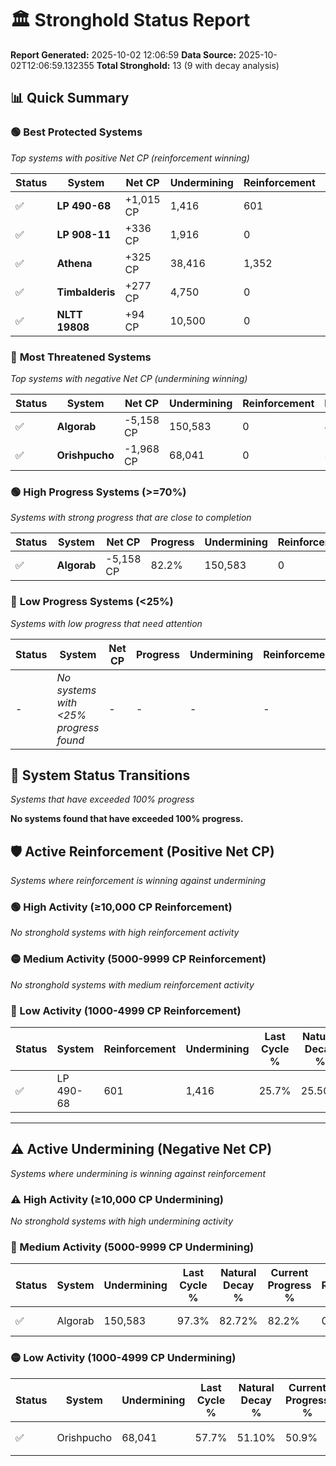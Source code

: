 # 🏛️ Stronghold Status Report

**Report Generated:** 2025-10-02 12:06:59
**Data Source:** 2025-10-02T12:06:59.132355
**Total Stronghold:** 13 (9 with decay analysis)

## 📊 Quick Summary

### 🟢 **Best Protected Systems**
*Top systems with positive Net CP (reinforcement winning)*

| Status | System | Net CP | Undermining | Reinforcement | Progress |
|--------|--------|--------|-------------|---------------|----------|
| ✅ | **LP 490-68** | +1,015 CP | 1,416 | 601 | 25.6% |
| ✅ | **LP 908-11** | +336 CP | 1,916 | 0 | 25.7% |
| ✅ | **Athena** | +325 CP | 38,416 | 1,352 | 39.7% |
| ✅ | **Timbalderis** | +277 CP | 4,750 | 0 | 26.8% |
| ✅ | **NLTT 19808** | +94 CP | 10,500 | 0 | 29.0% |

### 🔴 **Most Threatened Systems**
*Top systems with negative Net CP (undermining winning)*

| Status | System | Net CP | Undermining | Reinforcement | Progress |
|--------|--------|--------|-------------|---------------|----------|
| ✅ | **Algorab** | -5,158 CP | 150,583 | 0 | 82.2% |
| ✅ | **Orishpucho** | -1,968 CP | 68,041 | 0 | 50.9% |

### 🟢 **High Progress Systems (>=70%)**
*Systems with strong progress that are close to completion*

| Status | System | Net CP | Progress | Undermining | Reinforcement |
|--------|--------|--------|----------|-------------|---------------|
| ✅ | **Algorab** | -5,158 CP | 82.2% | 150,583 | 0 |

### 🔴 **Low Progress Systems (<25%)**
*Systems with low progress that need attention*

| Status | System | Net CP | Progress | Undermining | Reinforcement |
|--------|--------|--------|----------|-------------|---------------|
| - | *No systems with <25% progress found* | - | - | - | - |
## 🔄 System Status Transitions
*Systems that have exceeded 100% progress*

**No systems found that have exceeded 100% progress.**

## 🛡️ Active Reinforcement (Positive Net CP)
*Systems where reinforcement is winning against undermining*

### 🟢 High Activity (≥10,000 CP Reinforcement)

*No stronghold systems with high reinforcement activity*

### 🟡 Medium Activity (5000-9999 CP Reinforcement)

*No stronghold systems with medium reinforcement activity*

### 🔴 Low Activity (1000-4999 CP Reinforcement)

| Status | System | Reinforcement | Undermining | Last Cycle % | Natural Decay % | Current Progress % | Current CP | Net CP | Activity |
|--------|--------|---------------|-------------|--------------|-----------------|-------------------|------------|--------|----------|
| ✅ | LP 490-68 | 601 | 1,416 | 25.7% | 25.50% | 25.6% | 256,000 | +1,015 | 🔵 Low Reinforcement |


---

## ⚠️ Active Undermining (Negative Net CP)
*Systems where undermining is winning against reinforcement*

### ⚠️ High Activity (≥10,000 CP Undermining)

*No stronghold systems with high undermining activity*

### 🔶 Medium Activity (5000-9999 CP Undermining)

| Status | System | Undermining | Last Cycle % | Natural Decay % | Current Progress % | Reinforcement | Current CP | Net CP | Activity |
|--------|--------|-------------|--------------|-----------------|-------------------|---------------|------------|--------|----------|
| ✅ | Algorab | 150,583 | 97.3% | 82.72% | 82.2% | 0 | 822,000 | -5,158 | 🔶 Medium Undermining |

### 🟡 Low Activity (1000-4999 CP Undermining)

| Status | System | Undermining | Last Cycle % | Natural Decay % | Current Progress % | Reinforcement | Current CP | Net CP | Activity |
|--------|--------|-------------|--------------|-----------------|-------------------|---------------|------------|--------|----------|
| ✅ | Orishpucho | 68,041 | 57.7% | 51.10% | 50.9% | 0 | 509,000 | -1,968 | 🟡 Low Undermining |
